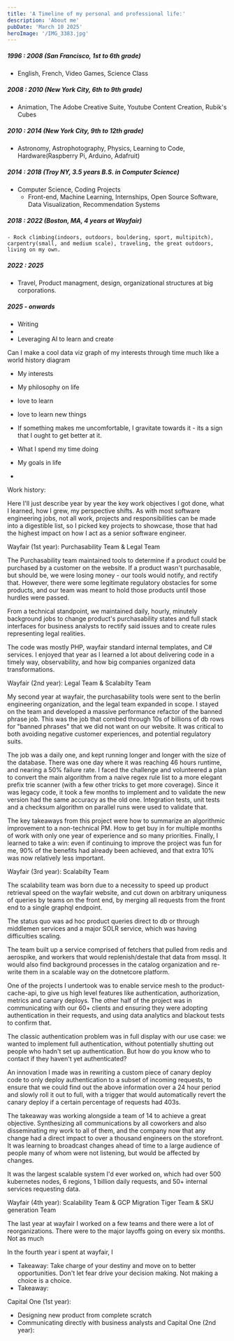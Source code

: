 ```yaml
---
title: 'A Timeline of my personal and professional life:'
description: 'About me'
pubDate: 'March 10 2025'
heroImage: '/IMG_3383.jpg'
---
```



##### 1996 : 2008 (San Francisco, 1st to 6th grade)
- English, French, Video Games, Science Class

##### 2008 : 2010 (New York City, 6th to 9th grade)
- Animation, The Adobe Creative Suite, Youtube Content Creation, Rubik's Cubes

##### 2010 : 2014 (New York City, 9th to 12th grade)
- Astronomy, Astrophotography, Physics, Learning to Code, Hardware(Raspberry Pi, Arduino, Adafruit)

##### 2014 : 2018 (Troy NY, 3.5 years B.S. in Computer Science)
- Computer Science, Coding Projects
	- Front-end, Machine Learning, Internships, Open Source Software, Data Visualization, Recommendation Systems

##### 2018 : 2022 (Boston, MA, 4 years at Wayfair)
	- Rock climbing(indoors, outdoors, bouldering, sport, multipitch), carpentry(small, and medium scale), traveling, the great outdoors, living on my own.

##### 2022 : 2025
- Travel, Product managment, design, organizational structures at big corporations. 

##### 2025 - onwards
- Writing
- 
- Leveraging AI to learn and create

Can I make a cool data viz graph of my interests through time much like a world history diagram



- My interests

- My philosophy on life
- love to learn
- love to learn new things
- If something makes me uncomfortable, I gravitate towards it - its a sign that I ought to get better at it.
- What I spend my time doing

- My goals in life

- 


Work history:

Here I'll just describe year by year the key work objectives I got done, what I learned, how I grew, my perspective shifts. As with most software engineering jobs, not all work, projects and responsibilities can be made into a digestible list, so I picked key projects to showcase, those that had the highest impact on how I act as a senior software engineer.

Wayfair (1st year):
Purchasability Team & Legal Team

The Purchasability team maintained tools to determine if a product could be purchased by a customer on the website. If a product wasn't purchasable, but should be, we were losing money - our tools would notify, and rectify that. However, there were some legitimate regulatory obstacles for some products, and our team was meant to hold those products until those hurdles were passed.

From a technical standpoint, we maintained daily, hourly, minutely background jobs to change product's purchasability states and full stack interfaces for business analysts to rectify said issues and to create rules representing legal realities.

The code was mostly PHP, wayfair standard internal templates, and C# services. I enjoyed that year as I learned a lot about delivering code in a timely way, observability, and how big companies organized data transformations.


Wayfair (2nd year):
Legal Team & Scalabilty Team 

My second year at wayfair, the purchasability tools were sent to the berlin engineering organization, and the legal team expanded in scope. I stayed on the team and developed a massive performance refactor of the banned phrase job. This was the job that combed through 10s of billions of db rows for "banned phrases" that we did not want on our website. It was critical to both avoiding negative customer experiences, and potential regulatory suits. 

The job was a daily one, and kept running longer and longer with the size of the database. There was one day where it was reaching 46 hours runtime, and nearing a 50% failure rate. I faced the challenge and volunteered a plan to convert the main algorithm from a naive regex rule list to a more elegant prefix trie scanner (with a few other tricks to get more coverage). Since it was legacy code, it took a few months to implement and to validate the new version had the same accuracy as the old one. Integration tests, unit tests and a checksum algorithm on parallel runs were used to validate that.

The key takeaways from this project were how to summarize an algorithmic improvement to a non-technical PM. How to get buy in for multiple months of work with only one year of experience and so many priorities. Finally, I learned to take a win: even if continuing to improve the project was fun for me, 90% of the benefits had already been achieved, and that extra 10% was now relatively less important.


Wayfair  (3rd year):
Scalabilty Team

The scalability team was born due to a necessity to speed up product retrieval speed on the wayfair website, and cut down on arbitrary uniquness of queries by teams on the front end, by merging all requests from the front end to a single graphql endpoint. 

The status quo was ad hoc product queries direct to db or through middlemen services and a major SOLR service, which was having difficulties scaling.

The team built up a service comprised of fetchers that pulled from redis and aerospike, and workers that would replenish/destale that data from mssql. It would also find background processes in the catalog organization and re-write them in a scalable way on the dotnetcore platform.

One of the projects I undertook was to enable service mesh to the product-cache-api, to give us high level features like authentication, authorization, metrics and canary deploys. The other half of the project was in communicating with our 60+ clients and ensuring they were adopting authentication in their requests, and using data analytics and blackout tests to confirm that. 

The classic authentication problem was in full display with our use case: we wanted to implement full authentication, without potentially shutting out people who hadn't set up authentication. But how do you know who to contact if they haven't yet authenticated?

An innovation I made was in rewriting a custom piece of canary deploy code to only deploy authentication to a subset of incoming requests, to ensure that we could find out the above information over a 24 hour period and slowly roll it out to full, with a trigger that would automatically revert the canary deploy if a certain percentage of requests had 403s. 


The takeaway was working alongside a team of 14 to achieve a great objective. Synthesizing all communications by all coworkers and also disseminating my work to all of them, and the company now that any change had a direct impact to over a thousand engineers on the storefront. It was learning to broadcast changes ahead of time to a large audience of people many of whom were not listening, but would be affected by changes.

It was the largest scalable system I'd ever worked on, which had over 500 kubernetes nodes, 6 regions, 1 billion daily requests, and 50+ internal services requesting data.

Wayfair (4th year):
Scalability Team & GCP Migration Tiger Team & SKU generation Team

The last year at wayfair I worked on a few teams and there were a lot of reorganizations. There were to the major layoffs going on every six months. Not as much 


In the fourth year i spent at wayfair, I 
- Takeaway: Take charge of your destiny and move on to better opportunities. Don't let fear drive your decision making. Not making a choice is a choice.
- Takeaway: 


Capital One (1st year):

- Designing new product from complete scratch
- Communicating directly with business analysts and 
Capital One (2nd year):


